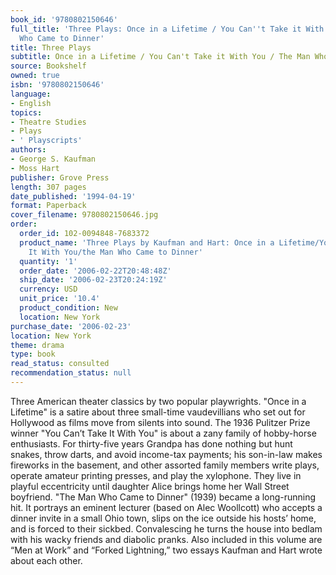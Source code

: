 ```yaml
---
book_id: '9780802150646'
full_title: 'Three Plays: Once in a Lifetime / You Can''t Take it With You / The Man
  Who Came to Dinner'
title: Three Plays
subtitle: Once in a Lifetime / You Can't Take it With You / The Man Who Came to Dinner
source: Bookshelf
owned: true
isbn: '9780802150646'
language:
- English
topics:
- Theatre Studies
- Plays
- ' Playscripts'
authors:
- George S. Kaufman
- Moss Hart
publisher: Grove Press
length: 307 pages
date_published: '1994-04-19'
format: Paperback
cover_filename: 9780802150646.jpg
order:
  order_id: 102-0094848-7683372
  product_name: 'Three Plays by Kaufman and Hart: Once in a Lifetime/You Can''t Take
    It With You/the Man Who Came to Dinner'
  quantity: '1'
  order_date: '2006-02-22T20:48:48Z'
  ship_date: '2006-02-23T20:24:19Z'
  currency: USD
  unit_price: '10.4'
  product_condition: New
  location: New York
purchase_date: '2006-02-23'
location: New York
theme: drama
type: book
read_status: consulted
recommendation_status: null
---
```

Three American theater classics by two popular playwrights.
"Once in a Lifetime" is a satire about three small-time vaudevillians who set out for Hollywood as films move from silents into sound.
The 1936 Pulitzer Prize winner "You Can’t Take It With You" is about a zany family of hobby-horse enthusiasts. For thirty-five years Grandpa has done nothing but hunt snakes, throw darts, and avoid income-tax payments; his son-in-law makes fireworks in the basement, and other assorted family members write plays, operate amateur printing presses, and play the xylophone. They live in playful eccentricity until daughter Alice brings home her Wall Street boyfriend.
"The Man Who Came to Dinner" (1939) became a long-running hit. It portrays an eminent lecturer (based on Alec Woollcott) who accepts a dinner invite in a small Ohio town, slips on the ice outside his hosts’ home, and is forced to their sickbed. Convalescing he turns the house into bedlam with his wacky friends and diabolic pranks.
Also included in this volume are “Men at Work” and “Forked Lightning,” two essays Kaufman and Hart wrote about each other.
